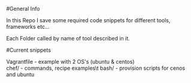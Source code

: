 #General Info

In this Repo I save some required code snippets for different tools, frameworks etc...

Each Folder called by name of tool described in it.


#Current snippets

Vagrantfile - example with 2 OS's (ubuntu & centos) \
chef/ - commands, recipe examples\t
bash/ - provision scripts for cenos and ubuntu